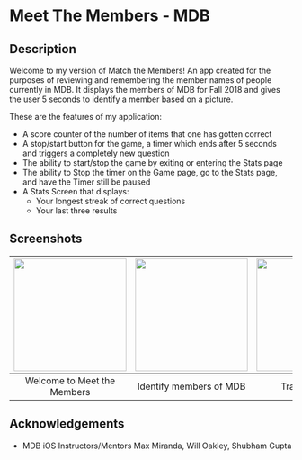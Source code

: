 # Meet The Members - MDB

## Description
Welcome to my version of Match the Members! An app created for the purposes of reviewing and remembering the member names of people currently in MDB. It displays the members of MDB for Fall 2018 and gives the user 5 seconds to identify a member based on a picture.

These are the features of my application:
* A score counter of the number of items that one has gotten correct
* A stop/start button for the game, a timer which ends after 5 seconds and triggers a completely new question
* The ability to start/stop the game by exiting or entering the Stats page
* The ability to Stop the timer on the Game page, go to the Stats page, and have the Timer still be paused
* A Stats Screen that displays:
  * Your longest streak of correct questions
  * Your last three results

## Screenshots
| <img src="https://i.imgur.com/VWxuIJL.png" width="200">        | <img src="https://i.imgur.com/S2TggsS.png" width="200">           | <img src="https://i.imgur.com/ekQzvsy.png" width="200">  |
| :-------------: | :-------------: | :-------------: |
| Welcome to Meet the Members | Identify members of MDB | Track statistics |

## Acknowledgements
* MDB iOS Instructors/Mentors Max Miranda, Will Oakley, Shubham Gupta
